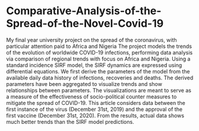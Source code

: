 # Comparative-Analysis-of-the-Spread-of-the-Novel-Covid-19
My final year university project on the spread of the coronavirus, with particular attention paid to Africa and Nigeria
The project models the trends of the evolution of worldwide COVID-19 infections, performing data analysis via comparison of regional trends with focus on Africa and Nigeria. Using a standard incidence SIRF model, the SIRF dynamics are expressed using differential equations. We first derive the parameters of the model from the available daily data history of infections, recoveries and deaths. The derived parameters have been aggregated to visualize trends and show relationships between parameters. The visualizations are meant to serve as a measure of the effectiveness of socio-political counter measures to mitigate the spread of COVID-19. This article considers data between the first instance of the virus (December 31st, 2019) and the approval of the first vaccine (December 31st, 2020). From the results, actual data shows much better trends than the SIRF model predictions.
